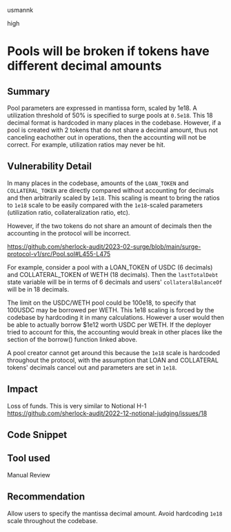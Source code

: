 usmannk

high

# Pools will be broken if tokens have different decimal amounts

## Summary

Pool parameters are expressed in mantissa form, scaled by 1e18. A utilization threshold of 50% is specified to surge pools at `0.5e18`. This 18 decimal format is hardcoded in many places in the codebase. However, if a pool is created with 2 tokens that do not share a decimal amount, thus not canceling eachother out in operations, then the accounting will not be correct. For example, utilization ratios may never be hit.

## Vulnerability Detail

In many places in the codebase, amounts of the `LOAN_TOKEN` and `COLLATERAL_TOKEN` are directly compared without accounting for decimals and then arbitrarily scaled by `1e18`. This scaling is meant to bring the ratios to `1e18` scale to be easily compared with the `1e18`-scaled parameters (utilization ratio, collateralization ratio, etc).

However, if the two tokens do not share an amount of decimals then the accounting in the protocol will be incorrect. 

https://github.com/sherlock-audit/2023-02-surge/blob/main/surge-protocol-v1/src/Pool.sol#L455-L475

For example, consider a pool with a LOAN_TOKEN of USDC (6 decimals) and COLLATERAL_TOKEN of WETH (18 decimals). Then the `lastTotalDebt` state variable will be in terms of 6 decimals and users' `collateralBalanceOf` will be in 18 decimals.

The limit on the USDC/WETH pool could be 100e18, to specify that 100USDC may be borrowed per WETH. This 1e18 scaling is forced by the codebase by hardcoding it in many calculations. However a user would then be able to actually borrow $1e12 worth USDC per WETH. If the deployer tried to account for this, the accounting would break in other places like the section of the borrow() function linked above.

A pool creator cannot get around this because the `1e18` scale is hardcoded throughout the protocol, with the assumption that LOAN and COLLATERAL tokens' decimals cancel out and parameters are set in `1e18`. 

## Impact

Loss of funds. This is very similar to Notional H-1 https://github.com/sherlock-audit/2022-12-notional-judging/issues/18

## Code Snippet

## Tool used

Manual Review

## Recommendation

Allow users to specify the mantissa decimal amount. Avoid hardcoding `1e18` scale throughout the codebase.